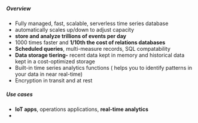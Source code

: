 ##### Overview
- Fully managed, fast, scalable, serverless time series database
- automatically scales up/down to adjust capacity
- **store and analyze trillions of events per day**
- 1000 times faster and **1/10th the cost of relations databases**
- **Scheduled queries**, multi-measure records, SQL compatability
- **Data storage tiering-** recent data kept in memory and historical data kept in a cost-optimized storage
- Built-in time series analytics functions ( helps you to identify patterns  in your data in near real-time)
- Encryption in transit and at rest
##### Use cases
- **IoT apps**, operations applications, **real-time analytics** 
- 